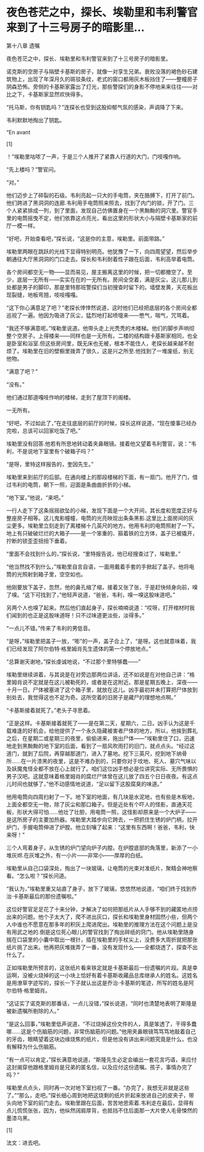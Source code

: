 # 夜色苍茫之中，探长、埃勒里和韦利警官来到了十三号房子的暗影里...

第十八章 遗嘱

夜色苍茫之中，探长、埃勒里和韦利警官来到了十三号房子的暗影里。

诺克斯的空房子与隔壁卡基斯的房子，就像一对孪生兄弟。衰败没落的褐色砂石建筑物上，出现了年深月久的斑驳条纹，老式的窗口都用灰木板挡住了——整幢房子阴森恐怖。旁侧的卡基斯家露出了灯光，那些警探们的身影不停地来来往往——对比之下，卡基斯家显然欢快得多。

“托马斯，你有钥匙吗？”连探长也受到这股抑郁气氛的感染，声调降了下来。

韦利默默地掏出了钥匙。

“En avant

[1]

！”埃勒里咕哝了一声，于是三个人推开了紧靠人行道的大门，门吱嘎作响。

“先上楼吗？”警官问。

“对。”

他们迈步上了碎裂的石级。韦利亮起一只大的手电筒，夹在胳膊下，打开了前门。他们跨进了黑洞洞的连廊.韦利用手电筒照来照去，找到了内门的锁，开了门。三个人紧紧排成一列，到了里面，发现自己仿佛置身在一个黑黝黝的洞穴里。警官手里的电筒摇曳不定，他们依靠这点亮光，看出这里的形状大小与隔壁卡基斯家的前厅一模一样。

“好吧，开始查看吧，”探长说，“这是你的主意，埃勒里。前面带路。”

埃勒里两眼在跳跃的光线下显得特别明亮。他犹豫了一下，向四周望望，然后举步朝通往大厅黑洞洞的门口走去。探长和韦利耐着性子跟在后面，韦利高举着电筒。

各个房间都空无一物——显而易见，屋主搬离这里的时候，把一切都撤空了。至少，底层一无所有——实实在在的一无所有。房间全空着，满是灰尘，这儿那儿到处都是男子的脚印，那是里特那班警探们当初搜查时留下的。墙壁发黄，天花板出现裂缝，地板弯翘，吱吱嘎嘎。

“这下你心满意足了吧？”老探长悻悻然说道，这时他们已经把底层的各个房间全都巡视了一遍。他因为吸进了灰尘，猛烈地打起喷嚏来——憋气，喘气，咒骂着。

“我还不够满意呢。”埃勒里说道。他带头走上光秃秃的木楼梯。他们的脚步声响彻整个空房子。上得楼来——同样也是一无所有。二楼的结构跟卡基斯家相同，也全是卧室和浴室.但这些房间里，既无床也无被，根本不能住人，老探长越来越不耐烦了。埃勒里在旧的壁橱里拨弄了很久，这是兴之所至.他找到了一堆废纸，别无他物。

“满意了吧？”

“没有。”

他们通过那道嘎吱作响的楼梯，走到了屋顶下的阁楼。

一无所有。

“好吧，不过如此了，”在走往底层的前厅的时候，探长这样说道，“现在傻事已经办完啦，总该可以回家吃饭了吧。”

埃勒里没有回答.他若有所思地转动着夹鼻眼镜。接着他又望着韦利警官，说：“韦利，不是说地下室里有个破箱子吗？”

“是呀，里特这样报告的，奎因先生。”

埃勒里来到前厅的后部。在通向楼上的那段楼梯的下面，有一扇门。他开了门，借过韦利的电筒，朝下一照，迎面是条曲曲折折的小梯。

“地下室，”他说，“来吧。”

一行人走下了这条摇摇欲坠的小梯，发现下面是一个大开间，其长度和宽度正好与整座房子相等。这儿鬼影幢幢，电筒的光亮映现出条条黑影.这里比上面房间的灰尘更多。埃勒里立刻走到了离楼梯十几英尺的地方。他用韦利的电筒照射了一下。地上有只破破烂烂的大箱子——是一个笨重的、箍着铁的立方体，盖子已被撬开，拧断的锁歪歪扭扭下垂着。

“里面不会找到什么的，”探长说，“里特报告说，他已经搜查过了，埃勒里。”

“他当然找不到什么，”埃勒里自言自语，一面用戴着手套的手掀起了盖子。他将电筒的光照射到箱子里，空空如也。

他刚要放下盖子，忽然，他的鼻孔缩了缩，接着又张了张，于是赶快倾身向前，嗅了嗅。“这下可找到了，”他轻声说道，“爸爸，韦利，嗅一嗅这股味道吧。”

另两个人也嗅了起来。然后他们直起身子，探长喃喃说道：“哎呀，打开棺材时我们闻到的也正是这股味道呀！只不过味道更淡些，淡得多。”

“一点儿不错。”传来了韦利的男低音。

“是呀，”埃勒里把盖子一放，“嘭”的一声，盖子合上了，“是呀。这也就意味着，我们已经发现了阿尔伯特·格里姆肖先生遗体的第一个停放地点。”

“总算谢天谢地，”探长虔诚地说，“不过那个里特够蠢——”

埃勒里继续讲着，与其说是在对旁边那两位讲话，还不如说是在对他自己讲：“格里姆肖说不定就是在这儿被勒死的，或者是在这附近。那是星期五晚上，深夜——十月一日。尸体被塞进了这个箱子里，就放在这儿。凶手最初并未打算把尸体放到别处去，我觉得这也不足为奇。这所空着的旧房子是藏尸的理想地点啊。”

“卡基斯接着就死了。”老头子寻思着。

“正是这样。卡基斯接着就死了——是在第二天，星期六，二日。凶手认为这是千载难逢的好机会，给他提供了一个永久隐藏被害者尸体的地方。所以，他挨到葬礼之后，在星期二或星期三的夜里，偷偷进来，拖出尸体——”埃勒里住了口，迅速地走到黑黝黝的地下室的后面，看到了一扇风吹雨打的旧门，就点点头。“经过这道门，就到了后院，再穿越那道门，进入了墓地。挖下三英尺，挖到地下纳骨所……在一片漆黑的夜里，这是不难办到的，只要你对于坟地、死人、墓穴气味以及妖魔鬼怪全都不放在心上就行了。咱们这位凶手想必是位讲究实际、无所畏惧的男子汉吧。这就意味着格里姆肖的腐烂尸体曾在这儿放了四五个日日夜夜。有这点儿时间也就够了，”他不动感情地说道，“足以留下这股腐臭的味道。”

他用电筒向四周扫射了一下。地下室的地面，有几块是水泥地，也有些是木板地，上面全都空无一物，除了灰尘和那口箱子。但是近处有个吓人的怪影，直通天花板，形状大得可怕……他壮了壮胆，用电筒一照，这怪影却原来是一个大炉子——是这所房子的主要加热器。埃勒里大踏步向它跨去，一把抓住生锈的炉门柄，拉开炉门，手握电筒伸进了炉膛。他立刻嚷了起来：“这里有东西啊！爸爸，韦利，快来呀！”

三个人弯着身子，从生锈的炉门望向炉子内膛。在炉膛底部的角落里，新添了一小堆灰烬.在灰堆之外，有一小片——非常小——厚厚的白纸。

埃勒里从自己口袋深处，掏出了一块玻璃，让电筒的光束对准纸片，聚精会神地察看。“怎么啦？”探长问道。

“我认为，”埃勒里重又站直了身子，放下了玻璃，悠悠然地说道，“咱们终于找到乔治·卡基斯最后的那份遗嘱啦。”

这位好警官足足花了十来分钟，才解决了如何把那纸片从人手够不到的藏匿地点捞出来的问题。他个子太大了，爬不进出灰口，探长和埃勒里身材固然小些，但两个人中谁也不愿意在那多年的积灰上爬进爬出。埃勒里的推理方法在这个问题上是没有用武之地的.倒是这位死心眼儿的警官找到了掏出碎纸的窍门。他从埃勒里随身揣在口袋里的小囊中取出一根针，插在埃勒里的手杖尖上，没费多大周折就把那张纸片挑了出来。他再把灰堆拨弄了一番，没有发现什么——全都烧透了，探查不出什么了。

正如埃勒里所预言的，这张纸片看来铁定就是卡基斯最后一份遗嘱的片段。真是幸运啊，没被火烧掉的这一小块上恰好有着卡基斯收藏品总库继承人的姓名。这姓名是用潦草字迹写的，探长一下子就认出这是乔治·卡基斯的笔迹，所写的姓名是阿尔伯特·格里姆肖。

“这证实了诺克斯的那番话，一点儿没错，”探长说道，“同时也清楚地表明了斯隆是被新遗嘱所剔除的人。”

“是这么回事，”埃勒里低声说道，“不过烧掉这份文件的人，真是笨透了，干得多蠢哪……这是个伤脑筋的问题，非常伤脑筋的问题。”他用夹鼻眼镜笃笃笃地敲着自己的牙齿，眼睛望着这块边缘烧焦的纸片，但是他没有讲出来问题究竟是什么，也没有解释为什么伤脑筋。

“有一点可以肯定，”探长满意地说道，“斯隆先生必定会编出一套花言巧语，来应付这封揭穿他跟格里姆肖是兄弟的匿名信，以及应付这份遗嘱。孩子，事情办完了吗？”

埃勒里点点头，同时再一次对地下室扫视了一番。“办完了，我想无非就是这些了。”“那么，走吧。”探长细心周到地把这烧剩的纸片折起来放进自己的皮夹子，带头向地下室的前门走去。埃勒里跟在后面，苦苦地思索着.韦利走在最后，显得有点儿慌慌张张，因为，他纵然阔肩厚背，也抵挡不住后面那一大片使人毛骨悚然的墨漆乌黑。

[1]

法文：进去吧。
